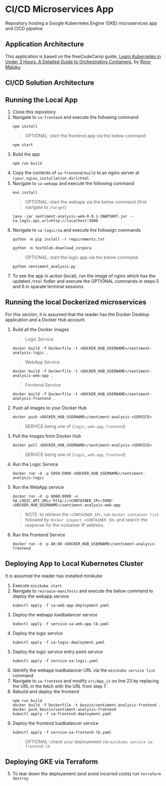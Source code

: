 # CI/CD Microservices App
Repository hosting a Google Kubernetes Engine (GKE) microservices app and CICD pipeline

## Application Architecture
This application is based on the freeCodeCamp guide, [Learn Kubernetes in Under 3 Hours: A Detailed Guide to Orchestrating Containers](https://www.freecodecamp.org/news/learn-kubernetes-in-under-3-hours-a-detailed-guide-to-orchestrating-containers-114ff420e882/), by [Rinor Maloku](https://www.freecodecamp.org/news/author/rinormaloku/)


## CI/CD Solution Architecture

## Running the Local App
1. Clone this repository
2. Navigate to `sa-frontend` and execute the following command
   ```
   npm install
   ```
   > OPTIONAL: start the frontend app via the below command
   ```
   npm start
   ```
3. Build the app
   ```
   npm run build
   ```
4. Copy the contents of `sa-frontend/build` to an nginx server at `[your_nginx_installation_dir]/html`
5. Navigate to `sa-webapp` and execute the following command
   ```
   mvn install
   ```
   > OPTIONAL: start the webapp via the below command  (first navigate to `/target`)
   ```
   java -jar sentiment-analysis-web-0.0.1-SNAPSHOT.jar --sa.logic.api.url=http://localhost:5000
   ```
6. Navigate to `sa-logic/sa` and execute the followign commands
    ```
    python -m pip install -r requirements.txt
    ```
    ```
    python -m textblob.download_corpora
    ```
    > OPTIONAL: start the logic app via the below command
    ```
    python sentiment_analysis.py
    ```
7. To see the app in aciton (local), run the image of nginx which has the updated `/html` fodler and execute the OPTIONAL commands in steps 5 and 6 in sparate terminal sessions

## Running the local Dockerized microservices
For this section, it is assumed that the reader has the Docker Desktop application and a Docker Hub account.
1. Build all the Docker images
   > Logic Service
   ```
   docker build -f Dockerfile -t <DOCKER_HUB_USERNAME>/sentiment-analysis-logic .
   ```
   > WebApp Service
   ```
   docker build -f Dockerfile -t <DOCKER_HUB_USERNAME>/sentiment-analysis-web-app .
   ```
   > Frontend Service
   ```
   docker build -f Dockerfile -t <DOCKER_HUB_USERNAME>/sentiment-analysis-frontend .
   ```
2. Push all images to your Docker Hub
   ```
   docker push <DOCKER_HUB_USERNAME>/sentiment-analysis-<SERVICE>
   ```
   > SERVICE being one of {`logic`, `web-app`, `frontend`}
3. Pull the images from Docker Hub
   ```
   docker pull <DOCKER_HUB_USERNAME>/sentiment-analysis-<SERVICE>
   ```
   > SERVICE being one of {`logic`, `web-app`, `frontend`}
4. Run the Logic Service
   ```
   docker run -d -p 5050:5000 <DOCKER_HUB_USERNAME>/sentiment-analysis-logic
   ```
5. Run the WebApp service
   ```
   docker run -d -p 8080:8080 -e SA_LOGIC_API_URL='http://<CONTAINER_IP>:5000' <DOCKER_HUB_USERNAME>/sentiment-analysis-web-app
   ```
   > NOTE: to retrieve the `<CONTAINER_IP>`, run `docker container list` followed by `docker inspect <CONTAINER ID>` and search the response for the container IP address. 
6. Run the Frontend Service
   ```
   docker run -d -p 80:80 <DOCKER_HUB_USERNAME>/sentiment-analysis-frontend
   ```

## Deploying App to Local Kubernetes Cluster
It is assumed the reader has installed minikube
1. Execute `minikube start`
2. Navigate to `resrouce-manifests` and execute the below command to deploy the webapp service
   ```
   kubectl apply -f sa-web-app-deployment.yaml
   ```
3. Deploy the webapp loadbalancer service
   ```
   kubectl apply -f service-sa-web-app-lb.yaml
   ```
4. Deploy the logic service
   ```
   kubectl apply -f sa-logic-deployment.yaml
   ```
5. Deploy the logic service entry point service
   ```
   kubectl apply -f service-sa-logic.yaml
   ```
6. Identify the webapp loadbalancer URL via the `minikube service list` command
7. Navigate to `sa-frontend` and modify `src/App.js` on line 23 by replacing the URL in the fetch with the URL from step 7
8. Rebuild and deploy the frontend
   ```
   npm run build
   docker build -f Dockerfile -t boszin/sentiment-analysis-frontend .
   docker push boszin/sentiment-analysis-frontend
   kubectl apply -f sa-frontend-deployment.yaml
   ```
9. Deploy the frontend loadbalancer service
   ```
   kubectl apply -f service-sa-frontend-lb.yaml
   ```
   > OPTIONAL: check your deployement via `minikube service sa-frontend-lb`

## Deploying GKE via Terraform

5. To tear down the deployement (and avoid incurred costs) run `terraform destroy` 